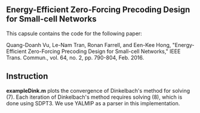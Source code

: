 ## Energy-Efficient Zero-Forcing Precoding Design for Small-cell Networks

This capsule contains the code for the following paper:

Quang-Doanh Vu, Le-Nam Tran, Ronan Farrell, and Een-Kee Hong, "Energy-Efficient Zero-Forcing Precoding Design for Small-cell Networks," IEEE Trans. Commun., vol. 64, no. 2, pp. 790-804, Feb. 2016.

## Instruction
**exampleDink.m** plots the convergence of  Dinkelbach's method for solving (7). Each iteration of Dinkelbach's method requires solving (8), which is done using SDPT3. We use YALMIP as a parser in this implementation.
